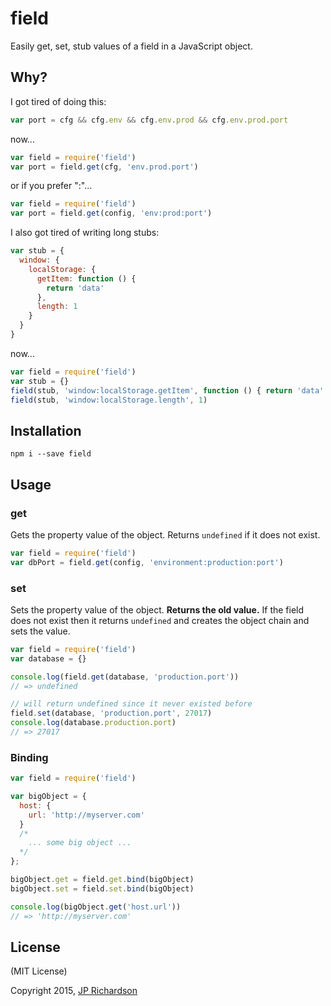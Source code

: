 field
=====

Easily get, set, stub values of a field in a JavaScript object.


Why?
----

I got tired of doing this:

```js
var port = cfg && cfg.env && cfg.env.prod && cfg.env.prod.port
```

now...

```js
var field = require('field')
var port = field.get(cfg, 'env.prod.port')
```

or if you prefer ":"...

```js
var field = require('field')
var port = field.get(config, 'env:prod:port')
```

I also got tired of writing long stubs:

```js
var stub = {
  window: {
    localStorage: {
      getItem: function () {
        return 'data'
      },
      length: 1
    }
  }
}
```

now...

```js
var field = require('field')
var stub = {}
field(stub, 'window:localStorage.getItem', function () { return 'data' })
field(stub, 'window:localStorage.length', 1)
```


Installation
------------

    npm i --save field


Usage
-----

### get

Gets the property value of the object. Returns `undefined` if it does not exist.

```js
var field = require('field')
var dbPort = field.get(config, 'environment:production:port')
```


### set

Sets the property value of the object. **Returns the old value.** If the field does not exist
then it returns `undefined` and creates the object chain and sets the value.

```js
var field = require('field')
var database = {}

console.log(field.get(database, 'production.port'))
// => undefined

// will return undefined since it never existed before
field.set(database, 'production.port', 27017)
console.log(database.production.port)
// => 27017
```

### Binding

```js
var field = require('field')

var bigObject = {
  host: {
    url: 'http://myserver.com'
  }
  /*
    ... some big object ...
  */
};

bigObject.get = field.get.bind(bigObject)
bigObject.set = field.set.bind(bigObject)

console.log(bigObject.get('host.url'))
// => 'http://myserver.com'
```

License
-------

(MIT License)

Copyright 2015, [JP Richardson](https://github.com/jprichardson)

